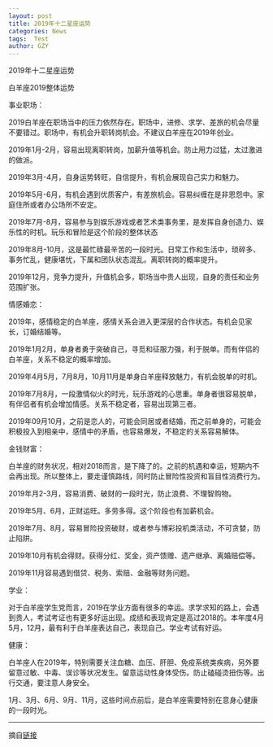```yaml
---
layout: post
title: 2019年十二星座运势
categories: News
tags:  Test
author: GZY
---
```


2019年十二星座运势

白羊座2019整体运势

事业职场：

2019白羊座在职场当中的压力依然存在。职场中，进修、求学、差旅的机会尽量不要错过。职场中，有机会升职转岗机会。不建议白羊座在2019年创业。

2019年1月-2月，容易出现离职转岗，加薪升值等机会。防止用力过猛，太过激进的做派。

2019年3月-4月，自身运势转旺，自信提升，有机会展现自己实力和魅力。

2019年5月-6月，有机会遇到优质客户，有差旅机会。容易纠缠在是非恩怨中。家庭住所或者办公场所不安定。

2019年7月-8月，容易参与到娱乐游戏或者艺术类事务里，是发挥自身创造力、娱乐性的时机。玩乐和冒险是这个阶段的整体状态

2019年8月-10月，这是最忙碌最辛苦的一段时光。日常工作和生活中，琐碎多、事务忙乱，健康堪忧，下属和团队状态混乱。离职转岗的概率提升。

2019年12月，竞争力提升，升值机会多，职场当中贵人出现，自身的责任和业务范围扩张。

情感婚恋：

2019年，感情稳定的白羊座，感情关系会进入更深层的合作状态。有机会见家长，订婚结婚等。

2019年1月2月，单身者勇于突破自己，寻觅和征服力强，利于脱单。而有伴侣的白羊座，关系不稳定的概率增加。

2019年4月5月，7月8月，10月11月是单身白羊座释放魅力，有机会脱单的时机。

2019年7月8月，一段激情似火的时光，玩乐游戏的心思重。单身者很容易脱单，有伴侣者有机会增加情感。关系不稳定者，容易出现第三者。

2019年09月10月，之前是恋人的，可能会同居或者结婚，而之前单身的，可能会积极投入到相亲中，感情中的矛盾，也容易爆发，不稳定的关系容易解体。

金钱财富：

白羊座的财务状况，相对2018而言，是下降了的。之前的机遇和幸运，短期内不会再出现。所以整体上，要走谨慎路线，同时防止冒险性投资和盲目性消费行为。

2019年月2-3月，容易消费、破财的一段时光，防止浪费、不理智购物。

2019年5月、6月，正财运旺。多劳多得。这个阶段也有加薪机会。

2019年7月、8月，容易冒险投资破财，或者参与博彩投机类活动，不可贪婪，防止陷阱。

2019年10月有机会得财。获得分红、奖金，资产馈赠、遗产继承、离婚赔偿等。

2019年11月容易遇到借贷、税务、索赔、金融等财务问题。

学业：

对于白羊座学生党而言，2019在学业方面有很多的幸运。求学求知的路上，会遇到贵人，考试考证也有更多好运出现。成绩和表现肯定是高过2018的。本年度4月5月，12月，最有利于白羊座表达自己，表现自己。学业考试有好运。

健康：

白羊座人在2019年，特别需要关注血糖、血压、肝胆、免疫系统类疾病，另外要留意过敏、中毒、误诊等状况发生。留意运动性身体受伤。防止磕碰烫扭伤等。出行交通，要注意人身安全。

1月、3月、6月、9月、11月，这些时间点前后，是白羊座需要特别在意身心健康的一段时光。

*****

摘自[链接](http://astro.fashion.qq.com/a/20181203/001918.htm)